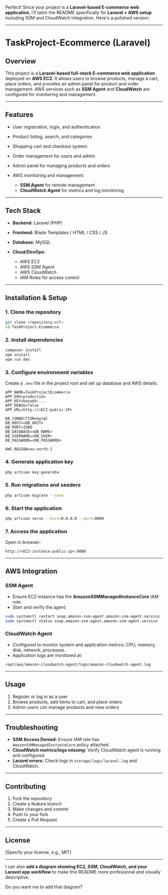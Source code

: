 Perfect! Since your project is a **Laravel-based E-commerce web application**, I’ll tailor the README specifically for **Laravel + AWS setup** including SSM and CloudWatch integration. Here's a polished version:

---

# TaskProject-Ecommerce (Laravel)

## Overview

This project is a **Laravel-based full-stack E-commerce web application** deployed on **AWS EC2**. It allows users to browse products, manage a cart, place orders, and provides an admin panel for product and order management. AWS services such as **SSM Agent** and **CloudWatch** are configured for monitoring and management.

---

## Features

* User registration, login, and authentication
* Product listing, search, and categories
* Shopping cart and checkout system
* Order management for users and admin
* Admin panel for managing products and orders
* AWS monitoring and management:

  * **SSM Agent** for remote management
  * **CloudWatch Agent** for metrics and log monitoring

---

## Tech Stack

* **Backend:** Laravel (PHP)
* **Frontend:** Blade Templates / HTML / CSS / JS
* **Database:** MySQL
* **Cloud/DevOps:**

  * AWS EC2
  * AWS SSM Agent
  * AWS CloudWatch
  * IAM Roles for access control

---

## Installation & Setup

### 1. Clone the repository

```bash
git clone <repository-url>
cd TaskProject-Ecommerce
```

### 2. Install dependencies

```bash
composer install
npm install
npm run dev
```

### 3. Configure environment variables

Create a `.env` file in the project root and set up database and AWS details:

```env
APP_NAME=TaskProjectEcommerce
APP_ENV=production
APP_KEY=base64:...
APP_DEBUG=false
APP_URL=http://<EC2-public-IP>

DB_CONNECTION=mysql
DB_HOST=<DB_HOST>
DB_PORT=3306
DB_DATABASE=<DB_NAME>
DB_USERNAME=<DB_USER>
DB_PASSWORD=<DB_PASSWORD>

AWS_REGION=eu-north-1
```

### 4. Generate application key

```bash
php artisan key:generate
```

### 5. Run migrations and seeders

```bash
php artisan migrate --seed
```

### 6. Start the application

```bash
php artisan serve --host=0.0.0.0 --port=8000
```

### 7. Access the application

Open in browser:

```
http://<EC2-instance-public-ip>:8000
```

---

## AWS Integration

### SSM Agent

* Ensure EC2 instance has the **AmazonSSMManagedInstanceCore** IAM role.
* Start and verify the agent:

```bash
sudo systemctl restart snap.amazon-ssm-agent.amazon-ssm-agent.service
sudo systemctl status snap.amazon-ssm-agent.amazon-ssm-agent.service
```

### CloudWatch Agent

* Configured to monitor system and application metrics: CPU, memory, disk, network, processes.
* Application logs are monitored at:

```
/opt/aws/amazon-cloudwatch-agent/logs/amazon-cloudwatch-agent.log
```

---

## Usage

1. Register or log in as a user
2. Browse products, add items to cart, and place orders
3. Admin users can manage products and view orders

---

## Troubleshooting

* **SSM Access Denied:** Ensure IAM role has `AmazonSSMManagedInstanceCore` policy attached.
* **CloudWatch metrics/logs missing:** Verify CloudWatch agent is running and configured.
* **Laravel errors:** Check logs in `storage/logs/laravel.log` and CloudWatch.

---

## Contributing

1. Fork the repository
2. Create a feature branch
3. Make changes and commit
4. Push to your fork
5. Create a Pull Request

---

## License

[Specify your license, e.g., MIT]

---

I can also **add a diagram showing EC2, SSM, CloudWatch, and your Laravel app workflow** to make this README more professional and visually descriptive.

Do you want me to add that diagram?
